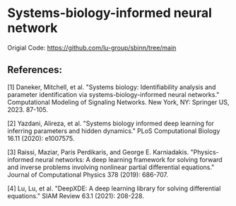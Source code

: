 # Systems-biology-informed neural network
Origial Code: https://github.com/lu-group/sbinn/tree/main

## References:
[1] Daneker, Mitchell, et al. "Systems biology: Identifiability analysis and parameter identification via systems-biology-informed neural networks." Computational Modeling of Signaling Networks. New York, NY: Springer US, 2023. 87-105.

[2] Yazdani, Alireza, et al. "Systems biology informed deep learning for inferring parameters and hidden dynamics." PLoS Computational Biology 16.11 (2020): e1007575.

[3] Raissi, Maziar, Paris Perdikaris, and George E. Karniadakis. "Physics-informed neural networks: A deep learning framework for solving forward and inverse problems involving nonlinear partial differential equations." Journal of Computational Physics 378 (2019): 686-707.

[4] Lu, Lu, et al. "DeepXDE: A deep learning library for solving differential equations." SIAM Review 63.1 (2021): 208-228.
